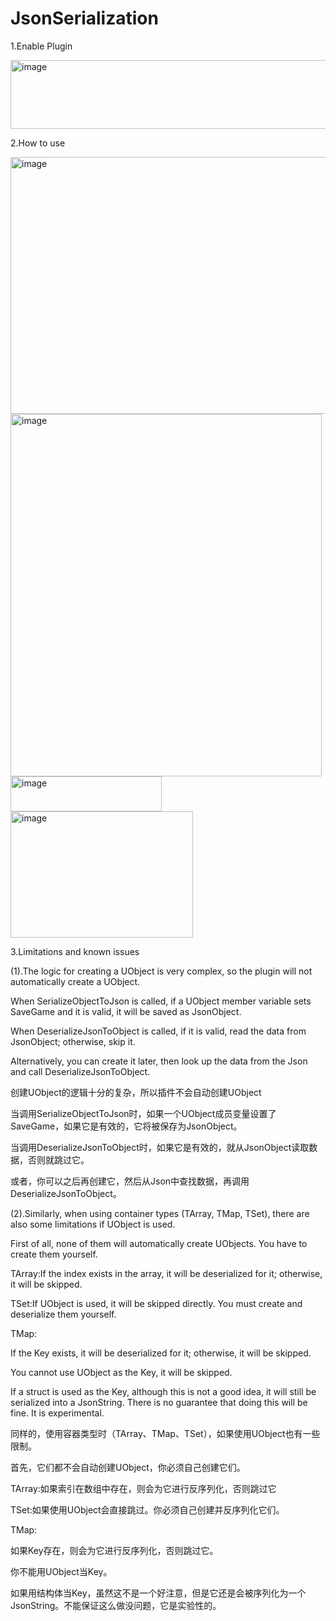 # JsonSerialization

1.Enable Plugin

<img width="745" height="110" alt="image" src="https://github.com/user-attachments/assets/adf30f86-11c3-4c89-a5b7-4314aadea1e2" />

2.How to use

<img width="748" height="411" alt="image" src="https://github.com/user-attachments/assets/bb10aeb3-4219-4b03-a2e2-d2962064f3a7" />

<img width="498" height="580" alt="image" src="https://github.com/user-attachments/assets/d59cdf75-4579-49bf-b7e6-6231fdec8e85" />

<img width="242" height="56" alt="image" src="https://github.com/user-attachments/assets/14ae77a8-398e-4dc5-9728-8e6d72a08468" />

<img width="292" height="202" alt="image" src="https://github.com/user-attachments/assets/0e359693-49d5-4b81-b617-bf2afd3532c6" />


3.Limitations and known issues

(1).The logic for creating a UObject is very complex, so the plugin will not automatically create a UObject.

When SerializeObjectToJson is called, if a UObject member variable sets SaveGame and it is valid, it will be saved as JsonObject.

When DeserializeJsonToObject is called, if it is valid, read the data from JsonObject; otherwise, skip it.

Alternatively, you can create it later, then look up the data from the Json and call DeserializeJsonToObject.

创建UObject的逻辑十分的复杂，所以插件不会自动创建UObject

当调用SerializeObjectToJson时，如果一个UObject成员变量设置了SaveGame，如果它是有效的，它将被保存为JsonObject。

当调用DeserializeJsonToObject时，如果它是有效的，就从JsonObject读取数据，否则就跳过它。

或者，你可以之后再创建它，然后从Json中查找数据，再调用DeserializeJsonToObject。

(2).Similarly, when using container types (TArray, TMap, TSet), there are also some limitations if UObject is used.

First of all, none of them will automatically create UObjects. You have to create them yourself.

TArray:If the index exists in the array, it will be deserialized for it; otherwise, it will be skipped.

TSet:If UObject is used, it will be skipped directly. You must create and deserialize them yourself.

TMap:

If the Key exists, it will be deserialized for it; otherwise, it will be skipped.

You cannot use UObject as the Key, it will be skipped.

If a struct is used as the Key, although this is not a good idea, it will still be serialized into a JsonString. There is no guarantee that doing this will be fine. It is experimental.

同样的，使用容器类型时（TArray、TMap、TSet），如果使用UObject也有一些限制。

首先，它们都不会自动创建UObject，你必须自己创建它们。

TArray:如果索引在数组中存在，则会为它进行反序列化，否则跳过它

TSet:如果使用UObject会直接跳过。你必须自己创建并反序列化它们。

TMap:

如果Key存在，则会为它进行反序列化，否则跳过它。

你不能用UObject当Key。

如果用结构体当Key，虽然这不是一个好注意，但是它还是会被序列化为一个JsonString。不能保证这么做没问题，它是实验性的。

